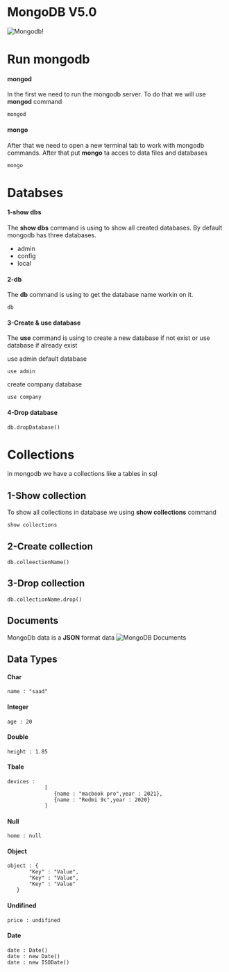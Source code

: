 # MongoDB V5.0

![Mongodb!](https://miro.medium.com/max/964/0*u5pCpOOf5KKx2Dr6 "MongoDB")


# Run mongodb

#### mongod

In the first we need to run the mongodb server.
To do that we will use <strong>mongod</strong> command

````
mongod
````

#### mongo

After that we need to open a new terminal tab to work with mongodb commands.
After that put <strong>mongo</strong> ta acces to data files and databases

````
mongo
````

# Databses

#### 1-show dbs

The <strong>show dbs</strong> command is using to show all created databases.
By default mongodb has three databases.
   - admin
   - config
   - local

#### 2-db

The <strong>db</strong> command is using to get the database name workin on it.

````
db
````

#### 3-Create & use database

The <strong> use</strong> command is using to create a new database if not exist or use database if already exist

use admin default database

````
use admin 
````
create company database

````
use company
````
#### 4-Drop database
````
db.dropDatabase()
````

# Collections

in mongodb we have a collections like a tables in sql

## 1-Show collection

To show all collections in database we using <strong>show collections</strong> command
````
show collections
````

## 2-Create collection
````
db.colleectionName()
````
## 3-Drop collection
````
db.collectionName.drop()
````

## Documents

MongoDb data is a <strong>JSON</strong> format data
![MongoDB Documents](https://docs.mongodb.com/manual/images/crud-annotated-document.bakedsvg.svg)

## Data Types
#### Char
````
name : "saad"
````
#### Integer
````
age : 20
````
#### Double
````
height : 1.85 
`````
#### Tbale
````
devices : 
            [
               {name : "macbook pro",year : 2021},
               {name : "Redmi 9c",year : 2020}
            ]
````
#### Null
````
home : null
````
#### Object
````
object : {
       "Key" : "Value",
       "Key" : "Value",
       "Key" : "Value"
   }
````
#### Undifined
````
price : undifined
````
#### Date
````
date : Date()
date : new Date()
date : new ISODate()
````